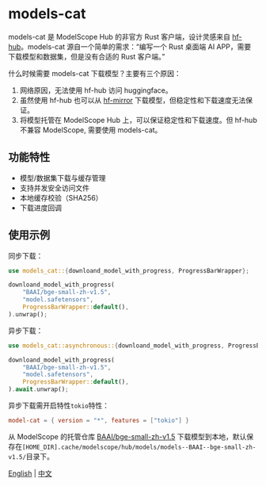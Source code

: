# models-cat
models-cat 是 ModelScope Hub 的非官方 Rust 客户端，设计灵感来自 [hf-hub](https://github.com/huggingface/hf-hub)。models-cat 源自一个简单的需求：“编写一个 Rust 桌面端 AI APP，需要下载模型和数据集，但是没有合适的 Rust 客户端。”

什么时候需要 models-cat 下载模型？主要有三个原因：
1. 网络原因，无法使用 hf-hub 访问 huggingface。
2. 虽然使用 hf-hub 也可以从 [hf-mirror](https://hf-mirror.com/) 下载模型，但稳定性和下载速度无法保证。
3. 将模型托管在 ModelScope Hub 上，可以保证稳定性和下载速度。但 hf-hub 不兼容 ModelScope, 需要使用 models-cat。

## 功能特性
- 模型/数据集下载与缓存管理
- 支持并发安全访问文件
- 本地缓存校验（SHA256）
- 下载进度回调

## 使用示例

同步下载：

```rust
use models_cat::{downloand_model_with_progress, ProgressBarWrapper};

downloand_model_with_progress(
    "BAAI/bge-small-zh-v1.5",
    "model.safetensors",
    ProgressBarWrapper::default(),
).unwrap();
```

异步下载：

```rust
use models_cat::asynchronous::{downloand_model_with_progress, ProgressBarWrapper};

downloand_model_with_progress(
    "BAAI/bge-small-zh-v1.5",
    "model.safetensors",
    ProgressBarWrapper::default(),
).await.unwrap();
```

异步下载需开启特性`tokio`特性：

```toml
model-cat = { version = "*", features = ["tokio"] }
```

从 ModelScope 的托管仓库 [BAAI/bge-small-zh-v1.5](https://www.modelscope.cn/models/BAAI/bge-small-zh-v1.5) 下载模型到本地，默认保存在`[HOME_DIR].cache/modelscope/hub/models/models--BAAI--bge-small-zh-v1.5/`目录下。

[English](https://github.com/zhaoyii/models-cat) | [中文](https://github.com/zhaoyii/models-cat/blob/main/README.zh-CN.md)